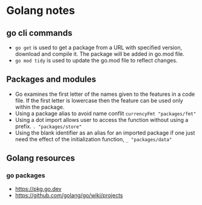 # Golang notes

## go cli commands

- `go get` is used to get a package from a URL with specified version, download and compile it. The package will be added in go.mod file.
- `go mod tidy` is used to update the go.mod file to reflect changes.

## Packages and modules

- Go examines the first letter of the names given to the features in a code file. If the first letter is lowercase then the feature can be used only within the package.
- Using a package alias to avoid name conflit `currencyFmt "packages/fmt"`
- Using a dot import allows user to access the function without using a prefix. `. "packages/store"`
- Using the blank identifier as an alias for an imported package if one just need the effect of the initialization function, `_ "packages/data"`

## Golang resources

### go packages

- <https://pkg.go.dev>
- <https://github.com/golang/go/wiki/projects>
